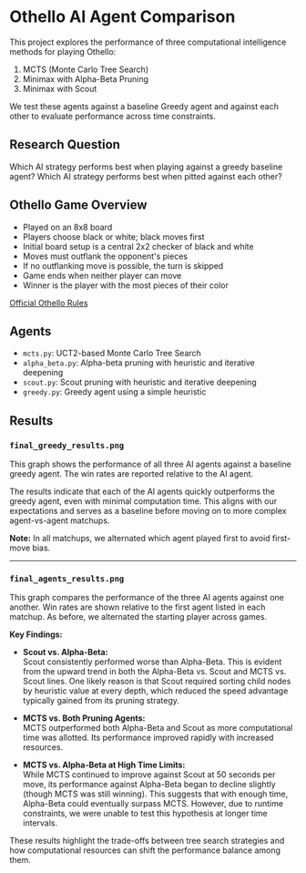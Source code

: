 # Othello AI Agent Comparison

This project explores the performance of three computational intelligence methods for playing Othello:

1. MCTS (Monte Carlo Tree Search)
2. Minimax with Alpha-Beta Pruning
3. Minimax with Scout

We test these agents against a baseline Greedy agent and against each other to evaluate performance across time constraints.

## Research Question

Which AI strategy performs best when playing against a greedy baseline agent?
Which AI strategy performs best when pitted against each other?

## Othello Game Overview

- Played on an 8x8 board
- Players choose black or white; black moves first
- Initial board setup is a central 2x2 checker of black and white
- Moves must outflank the opponent's pieces
- If no outflanking move is possible, the turn is skipped
- Game ends when neither player can move
- Winner is the player with the most pieces of their color

[Official Othello Rules](https://www.worldothello.org/about/about-othello/othello-rules/official-rules/english)

## Agents
- `mcts.py`: UCT2-based Monte Carlo Tree Search
- `alpha_beta.py`: Alpha-beta pruning with heuristic and iterative deepening
- `scout.py`: Scout pruning with heuristic and iterative deepening
- `greedy.py`: Greedy agent using a simple heuristic

## Results
### `final_greedy_results.png`

This graph shows the performance of all three AI agents against a baseline greedy agent. The win rates are reported relative to the AI agent.

The results indicate that each of the AI agents quickly outperforms the greedy agent, even with minimal computation time. This aligns with our expectations and serves as a baseline before moving on to more complex agent-vs-agent matchups.

**Note:** In all matchups, we alternated which agent played first to avoid first-move bias.

---

### `final_agents_results.png`

This graph compares the performance of the three AI agents against one another. Win rates are shown relative to the first agent listed in each matchup. As before, we alternated the starting player across games.

**Key Findings:**

- **Scout vs. Alpha-Beta:**  
  Scout consistently performed worse than Alpha-Beta. This is evident from the upward trend in both the Alpha-Beta vs. Scout and MCTS vs. Scout lines. One likely reason is that Scout required sorting child nodes by heuristic value at every depth, which reduced the speed advantage typically gained from its pruning strategy.

- **MCTS vs. Both Pruning Agents:**  
  MCTS outperformed both Alpha-Beta and Scout as more computational time was allotted. Its performance improved rapidly with increased resources.

- **MCTS vs. Alpha-Beta at High Time Limits:**  
  While MCTS continued to improve against Scout at 50 seconds per move, its performance against Alpha-Beta began to decline slightly (though MCTS was still winning). This suggests that with enough time, Alpha-Beta could eventually surpass MCTS. However, due to runtime constraints, we were unable to test this hypothesis at longer time intervals.

These results highlight the trade-offs between tree search strategies and how computational resources can shift the performance balance among them.

